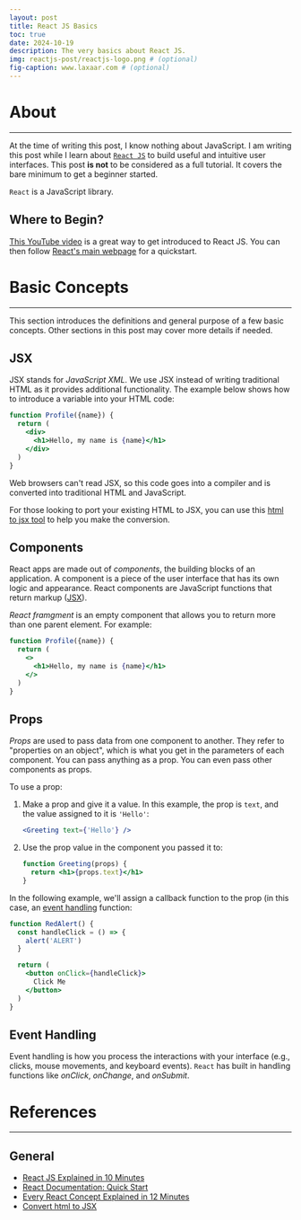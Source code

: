 ```yaml
---
layout: post
title: React JS Basics
toc: true
date: 2024-10-19
description: The very basics about React JS.
img: reactjs-post/reactjs-logo.png # (optional)
fig-caption: www.laxaar.com # (optional)
---
```


# About <a id="headerlink" name="reactjs-about" href="#reactjs-about" title="Permalink to this headline"></a>
------------------

At the time of writing this post, I know nothing about JavaScript. I am writing
this post while I learn about [`React JS`](https://react.dev/) to build useful
and intuitive user interfaces. This post **is not** to be considered as a full
tutorial. It covers the bare minimum to get a beginner started.

`React` is a JavaScript library.

<!-- ## Why React JS? <a id="headerlink" name="reactjs-why" href="#reactjs-why" title="Permalink to this headline"></a> -->

## Where to Begin? <a id="headerlink" name="reactjs-begin" href="#reactjs-begin" title="Permalink to this headline"></a>

[This YouTube video](https://www.youtube.com/watch?v=s2skans2dP4) is a great
way to get introduced to React JS. You can then follow [React's main
webpage](https://react.dev/learn) for a quickstart.

# Basic Concepts <a id="headerlink" name="reactjs-basics" href="#reactjs-basics" title="Permalink to this headline"></a>
------------------

This section introduces the definitions and general purpose of a few basic
concepts. Other sections in this post may cover more details if needed.

## JSX <a id="headerlink" name="reactjs-jsx" href="#reactjs-jsx" title="Permalink to this headline"></a>

JSX stands for *JavaScript XML*. We use JSX instead of writing traditional HTML
as it provides additional functionality. The example below shows how to
introduce a variable into your HTML code:

``` jsx
function Profile({name}) {
  return (
    <div>
      <h1>Hello, my name is {name}</h1>
    </div>
  )
}
```

Web browsers can't read JSX, so this code goes into a compiler and is converted
into traditional HTML and JavaScript.

For those looking to port your existing HTML to JSX, you can use this [html to
jsx tool](https://transform.tools/html-to-jsx) to help you make the conversion.

## Components <a id="headerlink" name="reactjs-components" href="#reactjs-components" title="Permalink to this headline"></a>

React apps are made out of *components*, the building blocks of an
application. A component is a piece of the user interface that has its own
logic and appearance. React components are JavaScript functions that return
markup ([JSX](#reactjs-jsx)).

*React framgment* is an empty component that allows you to return more than one
parent element. For example:

``` jsx
function Profile({name}) {
  return (
    <>
      <h1>Hello, my name is {name}</h1>
    </>
  )
}
```

## Props <a id="headerlink" name="reactjs-props" href="#reactjs-props" title="Permalink to this headline"></a>

*Props* are used to pass data from one component to another. They refer to
"properties on an object", which is what you get in the parameters of each
component. You can pass anything as a prop. You can even pass other components
as props.

To use a prop:

1. Make a prop and give it a value. In this example, the prop is `text`, and
   the value assigned to it is `'Hello'`:

    ``` jsx
    <Greeting text={'Hello'} />
    ```

2. Use the prop value in the component you passed it to:

    ``` jsx
    function Greeting(props) {
      return <h1>{props.text}</h1>
    }
    ```

In the following example, we'll assign a callback function to the prop (in this
case, an [event handling](#reactjs-event-handling) function:

``` jsx
function RedAlert() {
  const handleClick = () => {
    alert('ALERT')
  }

  return (
    <button onClick={handleClick}>
      Click Me
    </button>
  )
}
```

## Event Handling <a id="headerlink" name="reactjs-event-handling" href="#reactjs-event-handling" title="Permalink to this headline"></a>

Event handling is how you process the interactions with your interface (e.g.,
clicks, mouse movements, and keyboard events). `React` has built in handling
functions like *onClick*, *onChange*, and *onSubmit*.

<!-- ### Lifecycles <a id="headerlink" name="reactjs-lifecycles" href="#reactjs-lifecycles" title="Permalink to this headline"></a> -->

<!-- Mounting -->
<!-- Updating -->
<!-- Unmounting -->

<!-- # ROS Integration <a id="headerlink" name="reactjs-basics" href="#reactjs-basics" title="Permalink to this headline"></a> -->
<!-- ------------------ -->

# References <a id="headerlink" name="blender-references" href="#blender-references" title="Permalink to this headline"></a>
------------------

## General

<div class="ref-links">
<ul>

<li><a href="https://www.youtube.com/watch?v=s2skans2dP4" target="_blank">React
JS Explained in 10 Minutes</a></li>

<li><a href="https://react.dev/learn" target="_blank">React Documentation:
Quick Start</a></li>

<li><a href="https://www.youtube.com/watch?v=wIyHSOugGGw" target="_blank">Every
React Concept Explained in 12 Minutes</a></li>

<li><a href="https://transform.tools/html-to-jsx" target="_blank">Convert html
to JSX</a></li>

</ul> <!-- End General list -->
</div> <!-- End class -->
